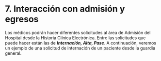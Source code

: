 # 7. Interacción con admisión y egresos

Los médicos podrán hacer diferentes solicitudes al área de Admisión del Hospital desde la Historia Clínica Electrónica. Entre las solicitudes que puede hacer están las de _**Internación, Alta, Pase**_. A continuación, veremos un ejemplo de una solicitud de internación de un paciente desde la guardia general.
